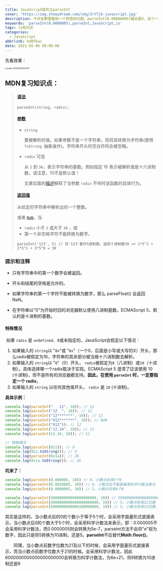 ```yaml
---
title: JavaScript踩坑之parseInt
cover: 'https://img.showydream.com/img/ZrtTjb-javascript.jpg'
description: 今天在群里看到一个奇怪的问题，parseInt(0.00000005)输出是5，这个一看不会，引发了我的好奇心。
keywords: 'parseInt(0.0000005),parseInt,JavaScript,js'
tags: Js知识点
categories:
  - JavaScript
abbrlink: bd0fbac
date: 2021-05-06 00:00:00
---
```




先看效果：

<img src="http://img.showydream.com/img/2tGWv2-image-20210429190541592.png" alt="image-20210429190541592" style="zoom:40%;" />

## MDN复习知识点：

> #### [语法](https://developer.mozilla.org/zh-CN/docs/Web/JavaScript/Reference/Global_Objects/parseInt#语法)
>
> ```
> parseInt(string, radix);
> ```
>
> #### [参数](https://developer.mozilla.org/zh-CN/docs/Web/JavaScript/Reference/Global_Objects/parseInt#参数)
>
> - `string`
>
>   要被解析的值。如果参数不是一个字符串，则将其转换为字符串(使用  `ToString `抽象操作)。字符串开头的空白符将会被忽略。
>
> - `radix` 可选
>
>   从 `2` 到 `36`，表示字符串的基数。例如指定 16 表示被解析值是十六进制数。请注意，10不是默认值！
>
>   文章后面的[描述](https://developer.mozilla.org/zh-CN/docs/Web/JavaScript/Reference/Global_Objects/parseInt#描述)解释了当参数 `radix` 不传时该函数的具体行为。
>
> #### [返回值](https://developer.mozilla.org/zh-CN/docs/Web/JavaScript/Reference/Global_Objects/parseInt#返回值)
>
> 从给定的字符串中解析出的一个整数。
>
> 或者 [`NaN`](https://developer.mozilla.org/zh-CN/docs/Web/JavaScript/Reference/Global_Objects/NaN)，当
>
> - `radix` 小于 `2` 或大于 `36` ，或
> - 第一个非空格字符不能转换为数字。
>
> ```
> parseInt('123', 5) // 将'123'看作5进制数，返回十进制数38 => 1*5^2 + 2*5^1 + 3*5^0 = 38
> ```

### 提示和注释

- 只有字符串中的第一个数字会被返回。


- 开头和结尾的空格是允许的。


- 如果字符串的第一个字符不能被转换为数字，那么 parseFloat() 会返回 NaN。


- 在字符串以"0"为开始时旧的浏览器默认使用八进制基数。ECMAScript 5，默认的是十进制的基数。

#### 特殊情况

​		如果 `radix` 是 `undefined`、`0`或未指定的，JavaScript会假定以下情况：

1. 如果输入的 `string`以 "`0x`"或 "`0x`"（一个0，后面是小写或大写的X）开头，那么radix被假定为16，字符串的其余部分被当做十六进制数去解析。
2. 如果输入的 `string`以 "`0`"（0）开头， `radix`被假定为`8`（八进制）或`10`（十进制）。具体选择哪一个radix取决于实现。ECMAScript 5 澄清了应该使用 10 (十进制)，但不是所有的浏览器都支持。**因此，在使用 `parseInt` 时，一定要指定一个 radix**。
3. 如果输入的 `string` 以任何其他值开头， `radix` 是 `10` (十进制)。

**具体示例：**

```javascript
console.log(parseInt("   12", 10)); // 12
console.log(parseInt("12  ", 10)); // 12
console.log(parseInt("12*******", 10)); // 12
console.log(parseInt("d12*******", 10)); // NaN
console.log(parseInt("012")); // 12
console.log(parseInt("12.34", 10)); // 12
console.log(parseInt(12.34, 10)); // 12

// 特殊情况
console.log(parseInt(011)); // 9
console.log(011.toString()); // 9
console.log(parseInt(0x1a)); // 26
console.log(0x1a.toString()); // 26
```

**坑来了：**

```javascript
console.log(parseInt(0.000005, 10)) // 0，小数点后有5个0
console.log(parseInt(0.0010005, 10)) // 0，小数点后不能直接用科学计数法表示
console.log(parseInt(0.0000005, 10)) // 5，小数点后有6个0

console.log(parseInt(500000000000000000000, 10)) // 500000000000000000000
console.log(parseInt(5000000000000000000000, 10)) // 5，小数点前有22位数
console.log(parseInt(5000000000000100000000, 10)) // 5，小数点前有22位数,科学计数法以后的表达式就不被解析了
```


​		其实是这样的，当小数点后的0的个数小于等于5个时，会采用字面量形式直接表示，当小数点后0的个数大于5个时，会采用科学计数法来表示，即：0.000005不会采用科学计数法，而0.0000005则会转换为5e-7，parseInt方法不会将"e"视为数字，因此只是将5转换为10进制，还是5。**parseInt**不应替代**Math.floor()**。

　　同理，当小数点前数字位数为21及以下的时候，会采用字面量形式直接表示，而当小数点前数字位数大于21的时候。会采用科学计数法，因此6000000000000000000000会转换为科学计数法，为6e+21，将6转换为10进制还是6
